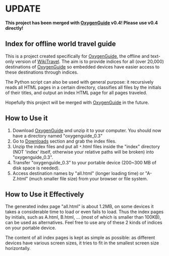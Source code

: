 # UPDATE #

**This project has been merged with [OxygenGuide](http://code.google.com/p/oxygenguide/) v0.4! Please use v0.4 directly!**

## Index for offline world travel guide ##

This is a project created specifically for [OxygenGuide](http://code.google.com/p/oxygenguide/), the offline and text-only version of [WikiTravel](http://www.wikitravel.org). The aim is to provide indices for all (over 20,000) destinations of [OxygenGuide](http://code.google.com/p/oxygenguide/) so embedded devices have easier access to these destinations through indices.

The Python script can also be used with general purpose: it recursively reads all HTML pages in a certain directory, classifies all files by the initials of their titles, and output an index HTML page for all pages traveled.

Hopefully this project will be merged with [OxygenGuide](http://code.google.com/p/oxygenguide/) in the future.

## How to Use it ##

  1. Download [OxygenGuide](http://code.google.com/p/oxygenguide/) and unzip it to your computer. You should now have a directory named "oxygenguide\_0.3"
  1. Go to [Downloads](http://code.google.com/p/titleindexer/downloads/list) section and grab the index files.
  1. Unzip the index files and put all `*`.html files inside the "index" directory (NOT 'index' itself, otherwise your relative paths will be broken) into "oxygenguide\_0.3".
  1. Transfer "oxygenguide\_0.3" to your portable device (200~300 MB of disk space is needed).
  1. Access destination names by "all.html" (longer loading time) or "A-Z.html" (much smaller file size) from your browser or file system.

## How to Use it Effectively ##

The generated index page "all.html" is about 1.2MB, on some devices it takes a considerable time to load or even fails to load. Thus the index pages by initials, such as A.html, B.html, ... (most of which is smaller than 100KB), can be used as alternatives. Feel free to use any of these 2 kinds of indices on your portable device.

The content of all index pages is kept as simple as possible: as different devices have various screen sizes, it tries to fit in the smallest screen size horizontally.